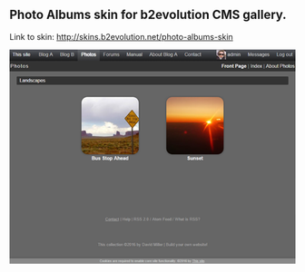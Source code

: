 ## Photo Albums skin for b2evolution CMS gallery.

Link to skin: http://skins.b2evolution.net/photo-albums-skin

<img src="skinshot.png"/>
